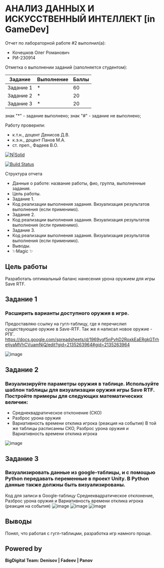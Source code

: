 # АНАЛИЗ ДАННЫХ И ИСКУССТВЕННЫЙ ИНТЕЛЛЕКТ [in GameDev]
Отчет по лабораторной работе #2 выполнил(а):
- Кочешков Олег Романович
- РИ-230914
  
Отметка о выполнении заданий (заполняется студентом):

| Задание | Выполнение | Баллы |
| ------ | ------ | ------ |
| Задание 1 | * | 60 |
| Задание 2 | * | 20 |
| Задание 3 | * | 20 |

знак "*" - задание выполнено; знак "#" - задание не выполнено;

Работу проверили:
- к.т.н., доцент Денисов Д.В.
- к.э.н., доцент Панов М.А.
- ст. преп., Фадеев В.О.

[![N|Solid](https://cldup.com/dTxpPi9lDf.thumb.png)](https://nodesource.com/products/nsolid)

[![Build Status](https://travis-ci.org/joemccann/dillinger.svg?branch=master)](https://travis-ci.org/joemccann/dillinger)

Структура отчета

- Данные о работе: название работы, фио, группа, выполненные задания.
- Цель работы.
- Задание 1.
- Код реализации выполнения задания. Визуализация результатов выполнения (если применимо).
- Задание 2.
- Код реализации выполнения задания. Визуализация результатов выполнения (если применимо).
- Задание 3.
- Код реализации выполнения задания. Визуализация результатов выполнения (если применимо).
- Выводы.
- ✨Magic ✨

## Цель работы
Разработать оптимальный баланс нанесения урона оружием для игры Save RTF.

## Задание 1
### Расширить варианты доступного оружия в игре.

Предоставляю ссылку на гугл-таблицу, где я перечислил существующее оружие в Save-RTF. Так же я написал новое оружие - РПГ. 
https://docs.google.com/spreadsheets/d/1969vgf5nPvhD2RoxkEaERgkGTrhetjyaMVhCVuamNjQ/edit?gid=2135263964#gid=2135263964

![image](https://github.com/user-attachments/assets/6b45ec30-9340-4fff-a969-05a960dcab42)


## Задание 2
### Визуализируйте параметры оружия в таблице. Используйте шаблон таблицы для визуализации оружия игры Save RTF. Постройте примеры для следующих математических величин:
- Среднеквадратическое отклонение (СКО)
- Разброс урона оружия
- Вариативность времени отклика игрока (реакция на события)
В той же таблицы расписанны СКО, Разброс урона оружия и Вариативность времени отклика игрока

![image](https://github.com/user-attachments/assets/222bcf1d-befe-4fcc-9fc2-bc1aae04a260)


## Задание 3
### Визуализировать данные из google-таблицы, и с помощью Python передавать переменные в проект Unity. В Python данные также должны быть визуализированы.

Код для записи в Google-таблицу Среднеквадратическое отклонение, Разброс урона оружия и Вариативность времени отклика игрока (реакция на события)
![image](https://github.com/user-attachments/assets/7216efa2-3915-465b-9302-c0bd77c01cbe)
![image](https://github.com/user-attachments/assets/b7e0db2b-f2e4-4333-a7dc-15b4fa6b37e9)
![image](https://github.com/user-attachments/assets/612bd688-448a-41be-9514-027e3b489ab8)


## Выводы

Понял, что работая с гугл-таблицми, разработка игр намного проще.

## Powered by

**BigDigital Team: Denisov | Fadeev | Panov**
